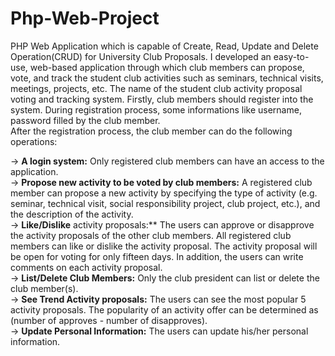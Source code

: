 # Php-Web-Project
PHP Web Application which is capable of Create, Read, Update and Delete Operation(CRUD) for University Club Proposals.
I developed an easy-to-use, web-based application through which club members can propose, vote, and track the student club
activities such as seminars, technical visits, meetings, projects, etc. The name of the student
club activity proposal voting and tracking system. Firstly, club members
should register into the system. During registration process, some informations like username, password
filled by the club member.<br>
After the registration process, the club member can do the following operations:<br>

-> **A login system:** Only registered club members can have an access to the application.<br>
-> **Propose new activity to be voted by club members:** A registered club member can propose
a new activity by specifying the type of activity (e.g. seminar, technical visit, social
responsibility project, club project, etc.), and the description of the activity.<br>
-> **Like/Dislike** activity proposals:** The users can approve or disapprove the activity
proposals of the other club members. All registered club members can like or dislike the
activity proposal. The activity proposal will be open for voting for only fifteen days. In
addition, the users can write comments on each activity proposal.<br>
-> **List/Delete Club Members:** Only the club president can list or delete the club member(s).<br>
-> **See Trend Activity proposals:** The users can see the most popular 5 activity proposals. The
popularity of an activity offer can be determined as (number of approves - number of
disapproves).<br>
-> **Update Personal Information:** The users can update his/her personal information.<br>
